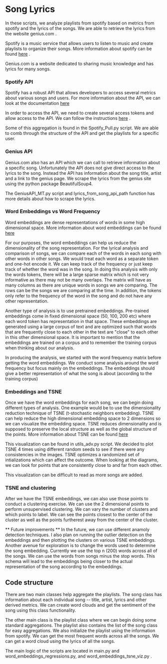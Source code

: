 # Song Lyrics

In these scripts, we analyze playlists from spotify based on metrics from spotify and the lyrics of the songs. We are able to retrieve the lyrics from the website genius.com .

Spotify is a music service that allows users to listen to music and create playlists to organize their songs. More information about spotify can be found [here](spotify.com) .

Genius.com is a website dedicated to sharing music knowledge and has lyrics for many songs.

### Spotify API

Spotify has a robust API that allows developers to access several metrics about various songs and users. For more information about the API, we can look at the documentation [here](www.spotify/developer/site )

 In order to access the API, we need to create several access tokens and allow access to the API. We can follow the instructions [here]() .

Some of this aggregation is found in the Spotify_Pull.py script.  We are able to comb through the structure of the API and get the playlists for a specific user.


### Genius API

Genius.com also has an API which we can call to retrieve information about a specific song. Unfortunately the API does not give direct access to the lyrics to the song. Instead the API has information about the song title, artist and a link to the genius page. We scrape the lyrics from the genius site using the python package BeautifulSoup4.

The GeniusAPI_MT.py script and lyrics_from_song_api_path function has more details about how to scrape the lyrics.


### Word Embeddings vs Word Frequency

Word embeddings are dense representations of words in some high dimensional space. More information about word embeddings can be found [here](www.stanfordnlp/glove)

For our purposes, the word embeddings can help us reduce the dimensionality of the song representation. For the lyrical analysis and comparison of songs, we can compare each of the words in each song with other words in other songs. We would treat each word as a separate token and one-hot encode it. We can keep track of the frequency or just keep track of whether the word was in the song. In doing this analysis with only the words tokens, there will be a large sparse matrix which is not very informative as there may not be many overlaps. The matrix will have as many columns as there are unique words in songs we are comparing. The rows can be the songs we are comparing at the time. In addition, the tokens only refer to the frequency of the word in the song and do not have any other representation.

Another type of analysis is to use pretrained embeddings. Pre-trained embeddings come in fixed dimensional space (50, 100, 200 etc) where each word token has representation in that space. These embeddings are generated using a large corpus of text and are optimized such that words that are frequently close to each other in the text are "close" to each other in this other dimensional space. It is important to mention that the embeddings are trained on a corpus and to remember the training corpus when thinking about our analysis.

In producing the analysis, we started with the word frequency matrix before getting the word embeddings. We conduct some analysis around the word frequency but focus mainly on the embeddings. The embeddings should give a better representation of what the song is about (according to the training corpus)

### Embeddings and TSNE

Once we have the word embeddings for each song, we can begin doing different types of analysis. One example would be to use the dimensionality reduction technique of TSNE (t-stochastic neighbors embedding). TSNE can help reduce the high dimensional embedding space to 2 dimensions so we can visualize the embedding space. TSNE reduces dimensionality and is supposed to preserve the local structure as well as the global structure of the points. More information about TSNE can be found [here](AV/TSNE)

This visualization can be found in utils_adv.py script. We decided to plot TSNE 4 times using different random seeds to see if there were any consistencies in the images. TSNE optimizes a randomized set of intializations which can affect the outcome. When looking at the diagrams, we can look for points that are consistently close to and far from each other.

This visualization can be difficult to read as more songs are added.

### TSNE and clustering

After we have the TSNE embeddings, we can also use those points to conduct a clustering exercise. We can use the 2 dimensional points to perform unsupervised clustering. We can vary the number of clusters and which points to label. We can see the points closest to the center of the cluster as well as the points furtherest away from the center of the cluster.

** Future improvements **
In the future, we can use different anamoly detection techniques.
I also plan on running the outlier detection on the embeddings and then plotting the clusters on various TSNE embeddings.   
Another avenue for exploration is to change the words used to determine the song embedding. Currently  we use the top n (200) words across all of the songs. We can use the words from songs minus the stop words. This schema will lead to the embeddings being closer to the actual representation of the song according to the embeddings.   


## Code structure

There are two main classes help aggregate the playlists. The song class has information about each individual song -- title, artist, lyrics and other derived metrics. We can create word clouds and get the sentiment of the song using this class functionality.

The other main class is the playlist class where we can begin doing some standard aggregations. The playlist also contains the list of the song class for easy aggregations. We also initialize the playlist using the information from spotify. We can get the most frequent words across all the songs. We can get a word cloud using the lyrics of all the songs.

The main logic of the scripts are located in main.py and word_embeddings_regressions.py, and  word_embeddings_tsne_viz.py .
